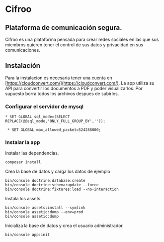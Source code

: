 # Cifroo 
## Plataforma de comunicación segura.
Cifroo es una plataforma pensada para crear redes sociales en las que sus miembros quieren tener el control de sus datos y privacidad en sus comunicaciones.

## Instalación
Para la instalacion es necesaria tener una cuenta en [https://cloudconvert.com/](https://cloudconvert.com/). La app utiliza su API para convertir los documentos a PDF y poder visualizarlos. Por supuesto borra todos los archivos despues de subirlos. 

### Configurar el servidor de mysql
 ```
* SET GLOBAL sql_mode=(SELECT REPLACE(@@sql_mode,'ONLY_FULL_GROUP_BY',''));
```
```
 * SET GLOBAL max_allowed_packet=524288000;
```
### Instalar la app
Instalar las dependencias.

```
composer install
```

Crea la base de datos y carga los datos de ejemplo

```
bin/console doctrine:database:create
bin/console doctrine:schema:update --force
bin/console doctrine:fixtures:load --no-interaction
```

Instala los assets.

```
bin/console assets:install --symlink
bin/console assetic:dump --env=prod
bin/console assetic:dump
```

Inicializa la base de datos y crea el usuario administrador.

```
bin/console app:init
```
